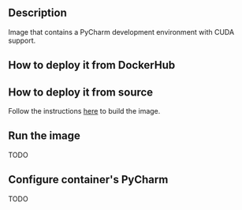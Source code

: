 Description
-----------

Image that contains a PyCharm development environment with CUDA support.

How to deploy it from DockerHub
-------------------------------

How to deploy it from source
----------------------------

Follow the instructions [here](https://github.com/luiscarlosgph/docker-templates#how-to-use-any-of-the-templates) to build the image.

Run the image
-------------

TODO

Configure container's PyCharm
-----------------------------

TODO
